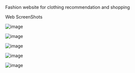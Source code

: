 Fashion website for clothing recommendation and shopping

Web ScreenShots

![image](https://user-images.githubusercontent.com/48486760/178268001-3b2bdadc-54bc-4b73-9afc-1b408a48325c.png)

![image](https://user-images.githubusercontent.com/48486760/178268039-bb2baae3-b6a9-47cb-b0d1-5be9ead2d06f.png)

![image](https://user-images.githubusercontent.com/48486760/178268101-e64150ca-b176-448b-99a7-408f52971a9c.png)

![image](https://user-images.githubusercontent.com/48486760/178268123-1088c821-fa9f-45ba-a455-a5189dbe8244.png)

![image](https://user-images.githubusercontent.com/48486760/178268317-44e29dca-6a8c-4cd5-a8fd-07414456b0e5.png)
